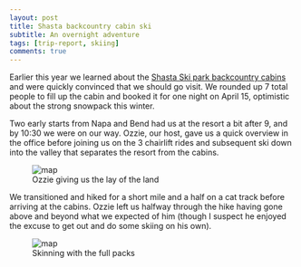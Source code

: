 ```yaml
---
layout: post
title: Shasta backcountry cabin ski
subtitle: An overnight adventure
tags: [trip-report, skiing]
comments: true
---
```


Earlier this year we learned about the [Shasta Ski park backcountry cabins](https://www.skipark.com/backcountry) and were quickly convinced that we should go visit. We rounded up 7 total people to fill up the cabin and booked it for one night on April 15, optimistic about the strong snowpack this winter.

Two early starts from Napa and Bend had us at the resort a bit after 9, and by 10:30 we were on our way. Ozzie, our host, gave us a quick overview in the office before joining us on the 3 chairlift rides and subsequent ski down into the valley that separates the resort from the cabins.

<figure>
  <img src="{{site.url}}/assets/img/2023-04-16-shasta-cabin/ozzie-guide.jpg" alt="map"/>
  <figcaption>Ozzie giving us the lay of the land</figcaption>
</figure>

We transitioned and hiked for a short mile and a half on a cat track before arriving at the cabins. Ozzie left us halfway through the hike having gone above and beyond what we expected of him (though I suspect he enjoyed the excuse to get out and do some skiing on his own).

<figure>
  <img src="{{site.url}}/assets/img/2023-04-16-shasta-cabin/skin-to-cabin.jpg" alt="map"/>
  <figcaption>Skinning with the full packs</figcaption>
</figure>

